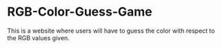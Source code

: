 # RGB-Color-Guess-Game
This is a website where users will have to guess the color with respect to the RGB values given. 
